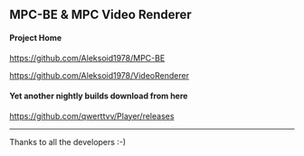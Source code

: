 ## MPC-BE & MPC Video Renderer


#### Project Home
https://github.com/Aleksoid1978/MPC-BE

https://github.com/Aleksoid1978/VideoRenderer


#### Yet another nightly builds download from here
https://github.com/qwerttvv/Player/releases


------------


Thanks to all the developers :-)

